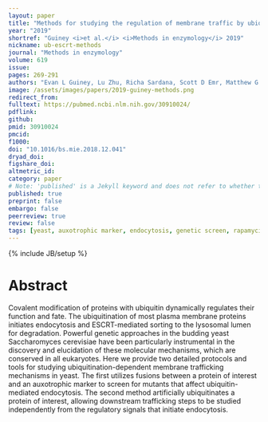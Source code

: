 ```yaml
---
layout: paper
title: "Methods for studying the regulation of membrane traffic by ubiquitin and the ESCRT pathway"
year: "2019"
shortref: "Guiney <i>et al.</i> <i>Methods in enzymology</i> 2019"
nickname: ub-escrt-methods
journal: "Methods in enzymology"
volume: 619
issue: 
pages: 269-291
authors: "Evan L Guiney, Lu Zhu, Richa Sardana, Scott D Emr, Matthew G Baile"
image: /assets/images/papers/2019-guiney-methods.png
redirect_from: 
fulltext: https://pubmed.ncbi.nlm.nih.gov/30910024/
pdflink: 
github: 
pmid: 30910024
pmcid: 
f1000: 
doi: "10.1016/bs.mie.2018.12.041"
dryad_doi: 
figshare_doi: 
altmetric_id: 
category: paper
# Note: 'published' is a Jekyll keyword and does not refer to whether the paper is published, but rather to whether this Markdown should be part of the rendered site.
published: true
preprint: false
embargo: false	
peerreview: true
review: false
tags: [yeast, auxotrophic marker, endocytosis, genetic screen, rapamycin, ubiquitin]
---
```

{% include JB/setup %}

# Abstract 

Covalent modification of proteins with ubiquitin dynamically regulates their function and fate. The ubiquitination of most plasma membrane proteins initiates endocytosis and ESCRT-mediated sorting to the lysosomal lumen for degradation. Powerful genetic approaches in the budding yeast Saccharomyces cerevisiae have been particularly instrumental in the discovery and elucidation of these molecular mechanisms, which are conserved in all eukaryotes. Here we provide two detailed protocols and tools for studying ubiquitination-dependent membrane trafficking mechanisms in yeast. The first utilizes fusions between a protein of interest and an auxotrophic marker to screen for mutants that affect ubiquitin-mediated endocytosis. The second method artificially ubiquitinates a protein of interest, allowing downstream trafficking steps to be studied independently from the regulatory signals that initiate endocytosis.
